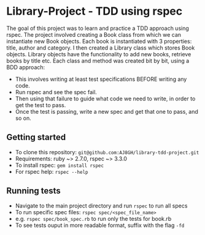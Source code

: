 # Library-Project - TDD using rspec

The goal of this project was to learn and practice a TDD approach using rspec.
The project involved creating a Book class from which we can instantiate new Book objects.
Each book is instantiated with 3 properties: title, author and category.
I then created a Library class which stores Book objects.
Library objects have the functionality to add new books, retrieve books by title etc.
Each class and method was created bit by bit, using a BDD approach:
* This involves writing at least test specifications BEFORE writing any code.
* Run rspec and see the spec fail.
* Then using that failure to guide what code we need to write, in order to get the test to pass.
* Once the test is passing, write a new spec and get that one to pass, and so on.

## Getting started

* To clone this repository: `git@github.com:AJ8GH/library-tdd-project.git`
* Requirements: ruby ~> 2.7.0, rspec ~> 3.3.0
* To install rspec: `gem install rspec`
* For rspec help: `rspec --help`

## Running tests

* Navigate to the main project directory and run `rspec` to run all specs
* To run specific spec files: `rspec spec/<spec_file_name>`
* e.g. `rspec spec/book_spec.rb` to run only the tests for book.rb
* To see tests ouput in more readable format, suffix with the flag `-fd`
